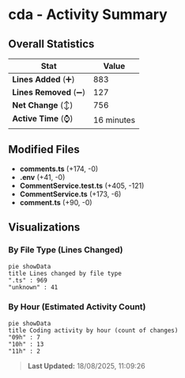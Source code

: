 # cda - Activity Summary 

## Overall Statistics

| Stat                   | Value                                                             |
| ---------------------- | ----------------------------------------------------------------- |
| **Lines Added** (➕)   | 883                                          |
| **Lines Removed** (➖) | 127                                        |
| **Net Change** (↕)    | 756                |
| **Active Time** (⌚)   | 16 minutes |


## Modified Files
- **comments.ts** (+174, -0)
- **.env** (+41, -0)
- **CommentService.test.ts** (+405, -121)
- **CommentService.ts** (+173, -6)
- **comment.ts** (+90, -0)

## Visualizations

### By File Type (Lines Changed)

```mermaid
pie showData
title Lines changed by file type
".ts" : 969
"unknown" : 41
```

### By Hour (Estimated Activity Count)

```mermaid
pie showData
title Coding activity by hour (count of changes)
"09h" : 7
"10h" : 13
"11h" : 2
```


> **Last Updated:** 18/08/2025, 11:09:26